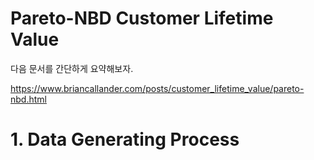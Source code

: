# Pareto-NBD Customer Lifetime Value

다음 문서를 간단하게 요약해보자.

<https://www.briancallander.com/posts/customer_lifetime_value/pareto-nbd.html>

# 1. Data Generating Process

